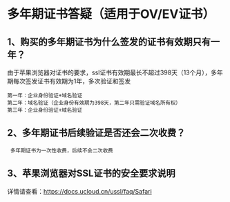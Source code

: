 # 多年期证书答疑（适用于OV/EV证书）

## 1、购买的多年期证书为什么签发的证书有效期只有一年？
   由于苹果浏览器对证书的要求，ssl证书有效期最长不超过398天（13个月），多年期每次签发证书有效期为1年，多次验证和签发
    
    第一年：企业身份验证+域名验证
    第二年：域名验证（企业身份有效期为398天，第二年只需验证域名所有权）
    第三年：企业身份验证+域名验证
   
 ## 2、多年期证书后续验证是否还会二次收费？
     
     多年期证书为一次性收费，后续不会二次收费
     
## 3、苹果浏览器对SSL证书的安全要求说明

详情请查看：https://docs.ucloud.cn/ussl/faq/Safari





    
    
    
    
